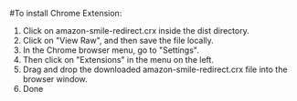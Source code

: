 #To install Chrome Extension:

1. Click on amazon-smile-redirect.crx inside the dist directory.
2. Click on "View Raw", and then save the file locally.
3. In the Chrome browser menu, go to "Settings".
4. Then click on "Extensions" in the menu on the left.
5. Drag and drop the downloaded amazon-smile-redirect.crx file into the browser window.
6. Done
